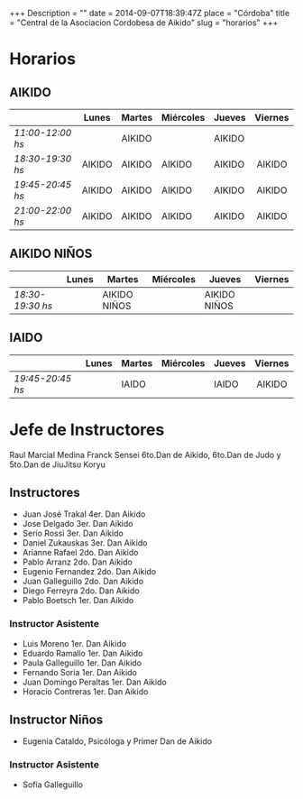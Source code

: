 +++
Description = ""
date = 2014-09-07T18:39:47Z
place = "Córdoba"
title = "Central de la Asociacion Cordobesa de Aikido"
slug = "horarios"
+++


# Horarios

## AIKIDO

|                  | Lunes  | Martes | Miércoles | Jueves | Viernes |
|------------------|--------|--------|-----------|--------|:-------:|
| *11:00-12:00 hs* |        | AIKIDO |           | AIKIDO |         |
| *18:30-19:30 hs* | AIKIDO | AIKIDO | AIKIDO    | AIKIDO |  AIKIDO |
| *19:45-20:45 hs* | AIKIDO | AIKIDO | AIKIDO    | AIKIDO |  AIKIDO |
| *21:00-22:00 hs* | AIKIDO | AIKIDO | AIKIDO    | AIKIDO |  AIKIDO |

## AIKIDO NIÑOS

|                  | Lunes  | Martes       | Miércoles | Jueves       | Viernes |
|------------------|--------|--------------|-----------|--------------|:-------:|
| *18:30-19:30 hs* |        | AIKIDO NIÑOS |           | AIKIDO NIÑOS |         |

## IAIDO

|                  | Lunes | Martes | Miércoles | Jueves | Viernes |
|------------------|-------|--------|-----------|--------|:-------:|
| *19:45-20:45 hs* |       | IAIDO  |           | IAIDO  |  AIKIDO |


# Jefe de Instructores

Raul Marcial Medina Franck Sensei 6to.Dan de Aikido, 6to.Dan de Judo y 5to.Dan de JiuJitsu Koryu


## Instructores

 * Juan José Trakal 4er. Dan Aikido
 * Jose Delgado 3er. Dan Aikido
 * Serio Rossi 3er. Dan Aikido
 * Daniel Zukauskas 3er. Dan Aikido
 * Arianne Rafael 2do. Dan Aikido
 * Pablo Arranz 2do. Dan Aikido
 * Eugenio Fernandez 2do. Dan Aikido
 * Juan Galleguillo 2do. Dan Aikido
 * Diego Ferreyra 2do. Dan Aikido
 * Pablo Boetsch 1er. Dan Aikido


### Instructor Asistente

 * Luis Moreno 1er. Dan Aikido
 * Eduardo Ramallo 1er. Dan Aikido
 * Paula Galleguillo 1er. Dan Aikido
 * Fernando Soria 1er. Dan Aikido
 * Juan Domingo Peraltas 1er. Dan Aikido
 * Horacio Contreras 1er. Dan Aikido


## Instructor Niños

 * Eugenia Cataldo, Psicóloga y Primer Dan de Aikido

### Instructor Asistente

 * Sofía Galleguillo
